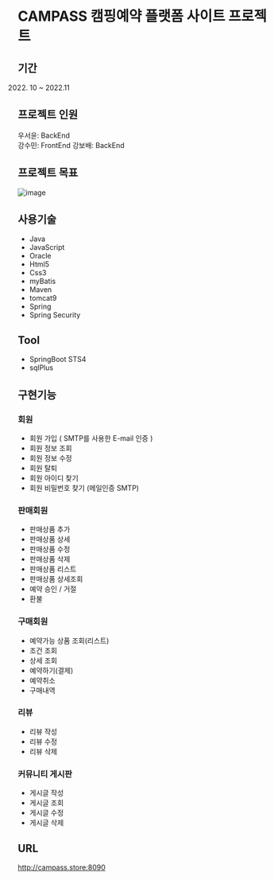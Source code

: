 
# CAMPASS 캠핑예약 플랫폼 사이트 프로젝트

## 기간
  2022. 10 ~ 2022.11
## 프로젝트 인원 
우서윤: BackEnd  
강수민: FrontEnd
강보배: BackEnd

## 프로젝트 목표

![image](https://github.com/www90kr/CAMPASS2024_STS4/assets/118443929/692b792f-d367-429e-a809-f860f2b4d316)


## 사용기술
  - Java
  - JavaScript
  - Oracle
  - Html5
  - Css3
  - myBatis
  - Maven
  - tomcat9
  - Spring 
  - Spring Security
## Tool
  - SpringBoot STS4
  - sqlPlus
## 구현기능
  ### 회원 
  - 회원 가입 ( SMTP를 사용한 E-mail 인증 )
  - 회원 정보 조회
  - 회원 정보 수정
  - 회원 탈퇴
  - 회원 아이디 찾기
  - 회원 비밀번호 찾기 (메일인증 SMTP)

  ### 판매회원
  - 판매상품 추가
  - 판매상품 상세
  - 판매상품 수정
  - 판매상품 삭제
  - 판매상품 리스트
  - 판매상품 상세조회
  - 예약 승인 / 거절
  - 환불

  ### 구매회원
  - 예약가능 상품 조회(리스트)
  - 조건 조회
  - 상세 조회
  - 예약하기(결제)
  - 예약취소
  - 구매내역
    
  ### 리뷰
  - 리뷰 작성
  - 리뷰 수정
  - 리뷰 삭제

  ### 커뮤니티 게시판
  - 게시글 작성
  - 게시글 조회
  - 게시글 수정
  - 게시글 삭제



## URL
http://campass.store:8090



